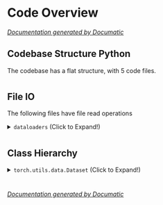 # Code Overview

[_Documentation generated by Documatic_](https://www.documatic.com)

<!---Documatic-section-Codebase Structure Python-start--->
## Codebase Structure Python

The codebase has a flat structure, with 5 code files.

# #
<!---Documatic-section-Codebase Structure Python-end--->

<!---Documatic-section-File IO-start--->
## File IO

<!---Documatic-block-file_io-start--->
The following files have file read operations

<!---Documatic-block-dataloaders-start--->
<details>
	<summary><code>dataloaders</code> (Click to Expand!)</summary>

* dataloaders.Ade20kDataset
* dataloaders.CityscapesDataset
* dataloaders.CocoStuffDataset
</details>
<!---Documatic-block-dataloaders-end--->
<!---Documatic-block-file_io-end--->

# #
<!---Documatic-section-File IO-end--->

<!---Documatic-section-Class Hierarchy-start--->
## Class Hierarchy

<!---Documatic-block-torch.utils.data.Dataset-start--->
<details>
	<summary><code>torch.utils.data.Dataset</code> (Click to Expand!)</summary>

* dataloaders.Ade20kDataset.Ade20kDataset
* dataloaders.CityscapesDataset.CityscapesDataset
* dataloaders.CocoStuffDataset.CocoStuffDataset
</details>
<!---Documatic-block-torch.utils.data.Dataset-end--->

# #
<!---Documatic-section-Class Hierarchy-end--->

[_Documentation generated by Documatic_](https://www.documatic.com)